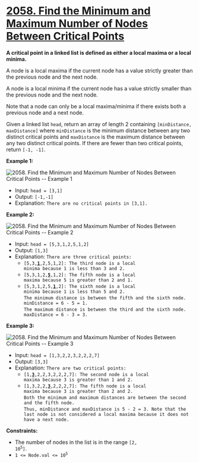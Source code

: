# [2058. Find the Minimum and Maximum Number of Nodes Between Critical Points](https://leetcode.com/problems/find-the-minimum-and-maximum-number-of-nodes-between-critical-points)

**A critical point in a linked list is defined as either a local maxima or a local minima.**

A node is a local maxima if the current node has a value strictly greater than the previous node and the next node.

A node is a local minima if the current node has a value strictly smaller than the previous node and the next node.

Note that a node can only be a local maxima/minima if there exists both a previous node and a next node.

Given a linked list `head`, return an array of length 2 containing `[minDistance, maxDistance]` where `minDistance` is the minimum distance between any two distinct critical points and `maxDistance` is the maximum distance between any two distinct critical points. If there are fewer than two critical points, return `[-1, -1]`.

 

**Example 1:**

![2058. Find the Minimum and Maximum Number of Nodes Between Critical Points -- Example 1](https://assets.leetcode.com/uploads/2021/10/13/a1.png)

- Input: `head = [3,1]`
- Output: `[-1,-1]`
- Explanation: `There are no critical points in [3,1].`


**Example 2:**

![2058. Find the Minimum and Maximum Number of Nodes Between Critical Points -- Example 2](https://assets.leetcode.com/uploads/2021/10/13/a2.png)

- Input: `head = [5,3,1,2,5,1,2]`
- Output: `[1,3]`
- Explanation: `There are three critical points:`
  - <code>[5,3,<b><u>1</u></b>,2,5,1,2]: The third node is a local minima because 1 is less than 3 and 2.</code>
  - <code>[5,3,1,2,<b><u>5</u></b>,1,2]: The fifth node is a local maxima because 5 is greater than 2 and 1.</code>
  - <code>[5,3,1,2,5,<b><u>1</u></b>,2]: The sixth node is a local minima because 1 is less than 5 and 2.</code>  
  `The minimum distance is between the fifth and the sixth node. minDistance = 6 - 5 = 1.`  
  `The maximum distance is between the third and the sixth node. maxDistance = 6 - 3 = 3.`


**Example 3:**

![2058. Find the Minimum and Maximum Number of Nodes Between Critical Points -- Example 3](https://assets.leetcode.com/uploads/2021/10/14/a5.png)


- Input: `head = [1,3,2,2,3,2,2,2,7]`
- Output: `[3,3]`
- Explanation: `There are two critical points:`
  - <code>[1,<b><u>3</u></b>,2,2,3,2,2,2,7]: The second node is a local maxima because 3 is greater than 1 and 2.</code>
  - <code>[1,3,2,2,<b><u>3</u></b>,2,2,2,7]: The fifth node is a local maxima because 3 is greater than 2 and 2.</code>  
  `Both the minimum and maximum distances are between the second and the fifth node.`  
  `Thus, minDistance and maxDistance is 5 - 2 = 3.
  Note that the last node is not considered a local maxima because it does not have a next node.`
 

**Constraints:**

- The number of nodes in the list is in the range <code>[2, 10<sup>5</sup>]</code>.
- <code>1 <= Node.val <= 10<sup>5</sup></code>